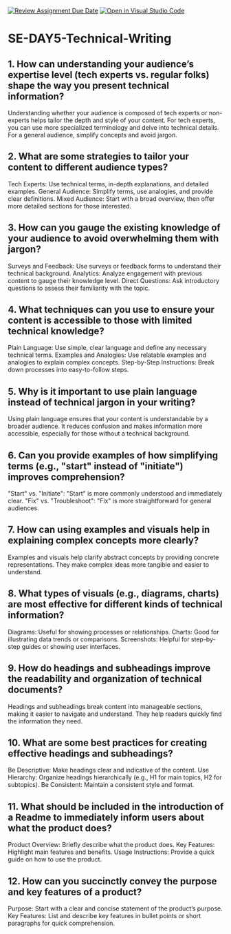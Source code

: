 [![Review Assignment Due Date](https://classroom.github.com/assets/deadline-readme-button-22041afd0340ce965d47ae6ef1cefeee28c7c493a6346c4f15d667ab976d596c.svg)](https://classroom.github.com/a/zsAR-pyY)
[![Open in Visual Studio Code](https://classroom.github.com/assets/open-in-vscode-2e0aaae1b6195c2367325f4f02e2d04e9abb55f0b24a779b69b11b9e10269abc.svg)](https://classroom.github.com/online_ide?assignment_repo_id=15640693&assignment_repo_type=AssignmentRepo)
# SE-DAY5-Technical-Writing
## 1. How can understanding your audience’s expertise level (tech experts vs. regular folks) shape the way you present technical information?
Understanding whether your audience is composed of tech experts or non-experts helps tailor the depth and style of your content. For tech experts, you can use more specialized terminology and delve into technical details. For a general audience, simplify concepts and avoid jargon.

## 2. What are some strategies to tailor your content to different audience types?
Tech Experts: Use technical terms, in-depth explanations, and detailed examples.
General Audience: Simplify terms, use analogies, and provide clear definitions.
Mixed Audience: Start with a broad overview, then offer more detailed sections for those interested.

## 3. How can you gauge the existing knowledge of your audience to avoid overwhelming them with jargon?
Surveys and Feedback: Use surveys or feedback forms to understand their technical background.
Analytics: Analyze engagement with previous content to gauge their knowledge level.
Direct Questions: Ask introductory questions to assess their familiarity with the topic.

## 4. What techniques can you use to ensure your content is accessible to those with limited technical knowledge?
Plain Language: Use simple, clear language and define any necessary technical terms.
Examples and Analogies: Use relatable examples and analogies to explain complex concepts.
Step-by-Step Instructions: Break down processes into easy-to-follow steps.

## 5. Why is it important to use plain language instead of technical jargon in your writing?
Using plain language ensures that your content is understandable by a broader audience. It reduces confusion and makes information more accessible, especially for those without a technical background.

## 6. Can you provide examples of how simplifying terms (e.g., "start" instead of "initiate") improves comprehension?
"Start" vs. "Initiate": "Start" is more commonly understood and immediately clear.
"Fix" vs. "Troubleshoot": "Fix" is more straightforward for general audiences.

## 7. How can using examples and visuals help in explaining complex concepts more clearly?
Examples and visuals help clarify abstract concepts by providing concrete representations. They make complex ideas more tangible and easier to understand.

## 8. What types of visuals (e.g., diagrams, charts) are most effective for different kinds of technical information?
Diagrams: Useful for showing processes or relationships.
Charts: Good for illustrating data trends or comparisons.
Screenshots: Helpful for step-by-step guides or showing user interfaces.

## 9. How do headings and subheadings improve the readability and organization of technical documents?
Headings and subheadings break content into manageable sections, making it easier to navigate and understand. They help readers quickly find the information they need.

## 10. What are some best practices for creating effective headings and subheadings?
Be Descriptive: Make headings clear and indicative of the content.
Use Hierarchy: Organize headings hierarchically (e.g., H1 for main topics, H2 for subtopics).
Be Consistent: Maintain a consistent style and format.

## 11. What should be included in the introduction of a Readme to immediately inform users about what the product does?
Product Overview: Briefly describe what the product does.
Key Features: Highlight main features and benefits.
Usage Instructions: Provide a quick guide on how to use the product.

## 12. How can you succinctly convey the purpose and key features of a product?
Purpose: Start with a clear and concise statement of the product’s purpose.
Key Features: List and describe key features in bullet points or short paragraphs for quick comprehension.

